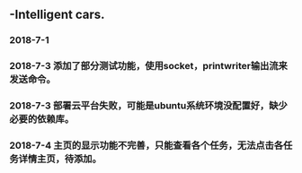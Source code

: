 ## -Intelligent cars.

### 2018-7-1 

### 2018-7-3 添加了部分测试功能，使用socket，printwriter输出流来发送命令。

### 2018-7-3 部署云平台失败，可能是ubuntu系统环境没配置好，缺少必要的依赖库。

### 2018-7-4 主页的显示功能不完善，只能查看各个任务，无法点击各任务详情主页，待添加。
